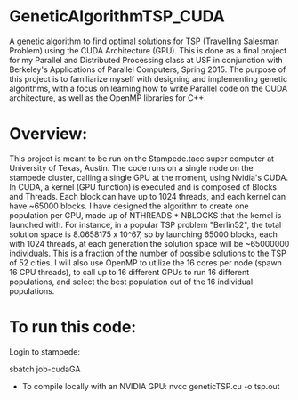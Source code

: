# GeneticAlgorithmTSP_CUDA
A genetic algorithm to find optimal solutions for TSP (Travelling Salesman Problem) using the CUDA Architecture (GPU). This is done as a final project for my Parallel and Distributed Processing class at USF in conjunction with Berkeley's Applications of Parallel Computers, Spring 2015. The purpose of this project is to familiarize myself with designing and implementing genetic algorithms, with a focus on learning how to write Parallel code on the CUDA architecture, as well as the OpenMP libraries for C++. 

# Overview:
This project is meant to be run on the Stampede.tacc super computer at University of Texas, Austin. The code runs on a single node on the stampede cluster, calling a single GPU at the moment, using Nvidia's CUDA. In CUDA, a kernel (GPU function) is executed and is composed of Blocks and Threads. Each block can have up to 1024 threads, and each kernel can have ~65000 blocks. I have designed the algorithm to create one population per GPU, made up of NTHREADS * NBLOCKS that the kernel is launched with. For instance, in a popular TSP problem "Berlin52", the total solution space is 8.0658175 x 10^67, so by launching 65000 blocks, each with 1024 threads, at each generation the solution space will be ~65000000 individuals. This is a fraction of the number of possible solutions to the TSP of 52 cities. I will also use OpenMP to utilize the 16 cores per node (spawn 16 CPU threads), to call up to 16 different GPUs to run 16 different populations, and select the best population out of the 16 individual populations. 

# To run this code:
Login to stampede:

sbatch job-cudaGA

- To compile locally with an NVIDIA GPU:
nvcc geneticTSP.cu -o tsp.out

